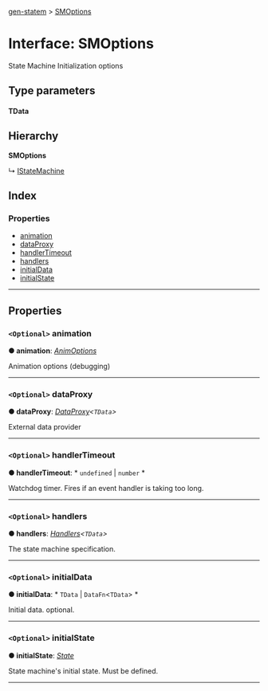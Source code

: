 [gen-statem](../README.md) > [SMOptions](../interfaces/smoptions.md)

# Interface: SMOptions

State Machine Initialization options

## Type parameters
#### TData 
## Hierarchy

**SMOptions**

↳  [IStateMachine](istatemachine.md)

## Index

### Properties

* [animation](smoptions.md#animation)
* [dataProxy](smoptions.md#dataproxy)
* [handlerTimeout](smoptions.md#handlertimeout)
* [handlers](smoptions.md#handlers)
* [initialData](smoptions.md#initialdata)
* [initialState](smoptions.md#initialstate)

---

## Properties

<a id="animation"></a>

### `<Optional>` animation

**● animation**: *[AnimOptions](../#animoptions)*

Animation options (debugging)

___
<a id="dataproxy"></a>

### `<Optional>` dataProxy

**● dataProxy**: *[DataProxy](../#dataproxy)<`TData`>*

External data provider

___
<a id="handlertimeout"></a>

### `<Optional>` handlerTimeout

**● handlerTimeout**: * `undefined` &#124; `number`
*

Watchdog timer. Fires if an event handler is taking too long.

___
<a id="handlers"></a>

### `<Optional>` handlers

**● handlers**: *[Handlers](../#handlers)<`TData`>*

The state machine specification.

___
<a id="initialdata"></a>

### `<Optional>` initialData

**● initialData**: * `TData` &#124; `DataFn`<`TData`>
*

Initial data. optional.

___
<a id="initialstate"></a>

### `<Optional>` initialState

**● initialState**: *[State](../#state)*

State machine's initial state. Must be defined.

___

